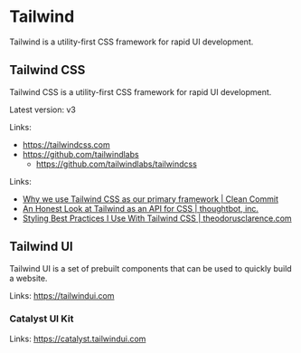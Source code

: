 # Tailwind

Tailwind is a utility-first CSS framework for rapid UI development.

## Tailwind CSS

Tailwind CSS is a utility-first CSS framework for rapid UI development.

Latest version: v3

Links:

- <https://tailwindcss.com>
- <https://github.com/tailwindlabs>
  - <https://github.com/tailwindlabs/tailwindcss>

Links:

- [Why we use Tailwind CSS as our primary framework | Clean Commit](https://cleancommit.io/blog/why-we-use-tailwind-css-as-our-primary-framework)
- [An Honest Look at Tailwind as an API for CSS | thoughtbot, inc.](https://thoughtbot.com/blog/an-honest-look-at-tailwind-as-an-api-for-css)
- [Styling Best Practices I Use With Tailwind CSS | theodorusclarence.com](https://theodorusclarence.com/blog/tailwindcss-best-practice)

## Tailwind UI

Tailwind UI is a set of prebuilt components that can be used to quickly build a website.

Links: <https://tailwindui.com>

### Catalyst UI Kit

Links: <https://catalyst.tailwindui.com>
